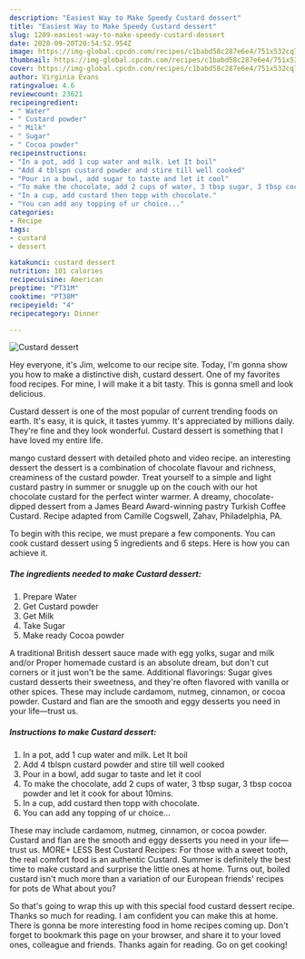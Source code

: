 ```yaml
---
description: "Easiest Way to Make Speedy Custard dessert"
title: "Easiest Way to Make Speedy Custard dessert"
slug: 1209-easiest-way-to-make-speedy-custard-dessert
date: 2020-09-20T20:54:52.954Z
image: https://img-global.cpcdn.com/recipes/c1babd58c287e6e4/751x532cq70/custard-dessert-recipe-main-photo.jpg
thumbnail: https://img-global.cpcdn.com/recipes/c1babd58c287e6e4/751x532cq70/custard-dessert-recipe-main-photo.jpg
cover: https://img-global.cpcdn.com/recipes/c1babd58c287e6e4/751x532cq70/custard-dessert-recipe-main-photo.jpg
author: Virginia Evans
ratingvalue: 4.6
reviewcount: 23621
recipeingredient:
- " Water"
- " Custard powder"
- " Milk"
- " Sugar"
- " Cocoa powder"
recipeinstructions:
- "In a pot, add 1 cup water and milk. Let It boil"
- "Add 4 tblspn custard powder and stire till well cooked"
- "Pour in a bowl, add sugar to taste and let it cool"
- "To make the chocolate, add 2 cups of water, 3 tbsp sugar, 3 tbsp cocoa powder and let it cook for about 10mins."
- "In a cup, add custard then topp with chocolate."
- "You can add any topping of ur choice..."
categories:
- Recipe
tags:
- custard
- dessert

katakunci: custard dessert 
nutrition: 101 calories
recipecuisine: American
preptime: "PT31M"
cooktime: "PT38M"
recipeyield: "4"
recipecategory: Dinner

---
```



![Custard dessert](https://img-global.cpcdn.com/recipes/c1babd58c287e6e4/751x532cq70/custard-dessert-recipe-main-photo.jpg)

Hey everyone, it's Jim, welcome to our recipe site. Today, I'm gonna show you how to make a distinctive dish, custard dessert. One of my favorites food recipes. For mine, I will make it a bit tasty. This is gonna smell and look delicious.

Custard dessert is one of the most popular of current trending foods on earth. It's easy, it is quick, it tastes yummy. It's appreciated by millions daily. They're fine and they look wonderful. Custard dessert is something that I have loved my entire life.

mango custard dessert with detailed photo and video recipe. an interesting dessert the dessert is a combination of chocolate flavour and richness, creaminess of the custard powder. Treat yourself to a simple and light custard pastry in summer or snuggle up on the couch with our hot chocolate custard for the perfect winter warmer. A dreamy, chocolate-dipped dessert from a James Beard Award-winning pastry Turkish Coffee Custard. Recipe adapted from Camille Cogswell, Zahav, Philadelphia, PA.


To begin with this recipe, we must prepare a few components. You can cook custard dessert using 5 ingredients and 6 steps. Here is how you can achieve it.

<!--inarticleads1-->

##### The ingredients needed to make Custard dessert:

1. Prepare  Water
1. Get  Custard powder
1. Get  Milk
1. Take  Sugar
1. Make ready  Cocoa powder


A traditional British dessert sauce made with egg yolks, sugar and milk and/or Proper homemade custard is an absolute dream, but don&#39;t cut corners or it just won&#39;t be the same. Additional flavorings: Sugar gives custard desserts their sweetness, and they&#39;re often flavored with vanilla or other spices. These may include cardamom, nutmeg, cinnamon, or cocoa powder. Custard and flan are the smooth and eggy desserts you need in your life—trust us. 

<!--inarticleads2-->

##### Instructions to make Custard dessert:

1. In a pot, add 1 cup water and milk. Let It boil
1. Add 4 tblspn custard powder and stire till well cooked
1. Pour in a bowl, add sugar to taste and let it cool
1. To make the chocolate, add 2 cups of water, 3 tbsp sugar, 3 tbsp cocoa powder and let it cook for about 10mins.
1. In a cup, add custard then topp with chocolate.
1. You can add any topping of ur choice...


These may include cardamom, nutmeg, cinnamon, or cocoa powder. Custard and flan are the smooth and eggy desserts you need in your life—trust us. MORE+ LESS Best Custard Recipes: For those with a sweet tooth, the real comfort food is an authentic Custard. Summer is definitely the best time to make custard and surprise the little ones at home. Turns out, boiled custard isn&#39;t much more than a variation of our European friends&#39; recipes for pots de What about you? 

So that's going to wrap this up with this special food custard dessert recipe. Thanks so much for reading. I am confident you can make this at home. There is gonna be more interesting food in home recipes coming up. Don't forget to bookmark this page on your browser, and share it to your loved ones, colleague and friends. Thanks again for reading. Go on get cooking!
